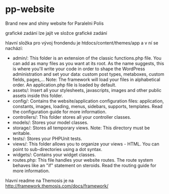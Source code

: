 # pp-website
Brand new and shiny website for Paralelni Polis

grafické zadání lze jajít ve složce grafické zadání

hlavní složka pro vývoj frondendu je htdocs/content/themes/app a v ní se nachází:

* admin/: This folder is an extension of the classic functions.php file. You can add as many files as you want at its root. As the name suggests, this is where you'll write your code in order to shape the WordPress administration and set your data: custom post types, metaboxes, custom fields, pages,... Note: The framework will load your files in alphabetical order. An application.php file is loaded by default.
* assets/: Insert all your stylesheets, javascripts, images and other public assets inside this folder.
* config/: Contains the website/application configuration files: application, constants, images, loading, menus, sidebars, supports, templates. Read the configuration guide for more information.
* controllers/: This folder stores all your controller classes.
* models/: Stores your model classes.
* storage/: Stores all temporary views. Note: This directory must be writable.
* tests/: Stores your PHPUnit tests.
* views/: This folder allows you to organize your views - HTML. You can point to sub-directories using a dot syntax.
* widgets/: Contains your widget classes.
* routes.php: This file handles your website routes. The route system behaves like an "if" statement on steroids. Read the routing guide for more information.

hlavní readme na Themosis je na http://framework.themosis.com/docs/framework/
